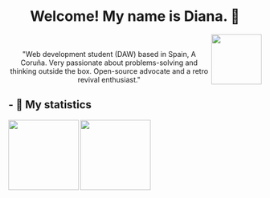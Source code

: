 
<h1 align="center"> Welcome! My name is Diana. 🖖  </h1>

<img height=100em src="https://user-images.githubusercontent.com/61323569/227318269-0e5d1324-c286-4b78-8fd4-133ab27ea179.png" align="right">
<br>
<p align="center">"Web development student (DAW) based in Spain, A Coruña. Very passionate about problems-solving and thinking outside the box. Open-source advocate and a retro revival enthusiast."  </p>

<h2> - 🌿 My statistics </h2>

<!-- DARK MODE -->
<img height=140em src="https://github-readme-stats.vercel.app/api?username=noihirsch&show_icons=true&theme=midnight-purple&width=50#gh-dark-mode-only)" align="left">

<img height=140em src="https://github-readme-stats.vercel.app/api/top-langs/?username=noihirsch&layout=compact&theme=midnight-purple#gh-dark-mode-only)](https://github.com/noihirsch/github-readme-stats" align="center">  


